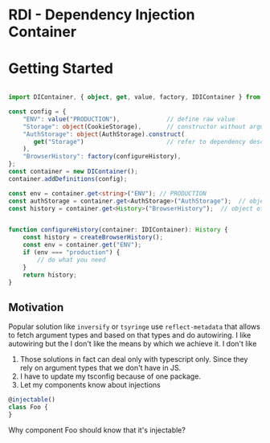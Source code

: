 # RDI - Dependency Injection Container

# Getting Started

```typescript

import DIContainer, { object, get, value, factory, IDIContainer } from "rdi";

const config = {
    "ENV": value("PRODUCTION"),             // define raw value
    "Storage": object(CookieStorage),       // constructor without arguments    
    "AuthStorage": object(AuthStorage).construct(
       get("Storage")                       // refer to dependency described above       
    ),
    "BrowserHistory": factory(configureHistory),   
};
const container = new DIContainer();
container.addDefinitions(config);

const env = container.get<string>("ENV"); // PRODUCTION
const authStorage = container.get<AuthStorage>("AuthStorage");  // object of AuthStorage
const history = container.get<History>("BrowserHistory");  // object of History


function configureHistory(container: IDIContainer): History {     
    const history = createBrowserHistory();
    const env = container.get("ENV");
    if (env === "production") {
        // do what you need
    }
    return history;
}

```

## Motivation 

Popular solution like `inversify` or `tsyringe` use `reflect-metadata` that allows to fetch argument types and based on 
that types and do autowiring. I like autowiring but the I don't like the means by which we achieve it. 
I don't like 
1. Those solutions in fact can deal only with typescript only. Since they rely on argument types that we don't have in JS.
2. I have to update my tsconfig because of one package. 
3. Let my components know about injections

```typescript
@injectable()
class Foo {  
}
```
Why component Foo should know that it's injectable? 
